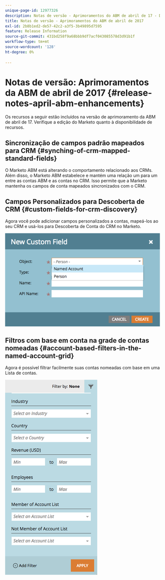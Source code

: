 ```yaml
---
unique-page-id: 12977326
description: Notas de versão - Aprimoramentos do ABM de abril de 17 - Documentação do Marketo - Documentação do produto
title: Notas de versão - Aprimoramentos do ABM de abril de 2017
exl-id: 2b8b1ed2-de57-42c2-a3f5-3b49895d7595
feature: Release Information
source-git-commit: 431bd258f9a68bbb9df7acf043085578d3d91b1f
workflow-type: tm+mt
source-wordcount: '128'
ht-degree: 0%

---
```


# Notas de versão: Aprimoramentos da ABM de abril de 2017 {#release-notes-april-abm-enhancements}

Os recursos a seguir estão incluídos na versão de aprimoramento da ABM de abril de 17. Verifique a edição do Marketo quanto à disponibilidade de recursos.

## Sincronização de campos padrão mapeados para CRM {#synching-of-crm-mapped-standard-fields}

O Marketo ABM está alterando o comportamento relacionado aos CRMs. Além disso, o Marketo ABM estabelece e mantém uma relação um para um entre as contas ABM e as contas no CRM. Isso permite que a Marketo mantenha os campos de conta mapeados sincronizados com o CRM.

## Campos Personalizados para Descoberta de CRM {#custom-fields-for-crm-discovery}

Agora você pode adicionar campos personalizados a contas, mapeá-los ao seu CRM e usá-los para Descoberta de Conta do CRM no Marketo.

![](assets/new-custom-field.png)

## Filtros com base em conta na grade de contas nomeadas {#account-based-filters-in-the-named-account-grid}

Agora é possível filtrar facilmente suas contas nomeadas com base em uma Lista de contas.

![](assets/named-account-filters.png)
